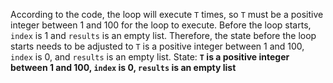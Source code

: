 According to the code, the loop will execute `T` times, so `T` must be a positive integer between 1 and 100 for the loop to execute. Before the loop starts, `index` is 1 and `results` is an empty list. Therefore, the state before the loop starts needs to be adjusted to `T` is a positive integer between 1 and 100, `index` is 0, and `results` is an empty list.
State: **`T` is a positive integer between 1 and 100, `index` is 0, `results` is an empty list**
